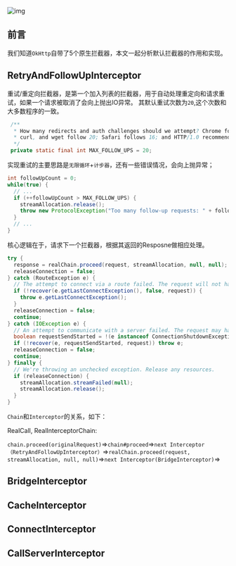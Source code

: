 ![img](http://7u2jir.com1.z0.glb.clouddn.com/img/2018-01-02-01.png)

## 前言

我们知道`OkHttp`自带了5个原生拦截器，本文一起分析默认拦截器的作用和实现。

## RetryAndFollowUpInterceptor

重试/重定向拦截器，是第一个加入列表的拦截器，用于自动处理重定向和请求重试，如果一个请求被取消了会向上抛出IO异常。
其默认重试次数为`20`,这个次数和大多数程序的一致。

```java
 /**
  * How many redirects and auth challenges should we attempt? Chrome follows 21 redirects; Firefox,
  * curl, and wget follow 20; Safari follows 16; and HTTP/1.0 recommends 5.
  */
 private static final int MAX_FOLLOW_UPS = 20;
```

实现重试的主要思路是`无限循环`+`计步器`，还有一些错误情况，会向上抛异常；

```java
int followUpCount = 0;
while(true) {
  // ...
  if (++followUpCount > MAX_FOLLOW_UPS) {
    streamAllocation.release();
    throw new ProtocolException("Too many follow-up requests: " + followUpCount);
  }
  // ...
}
```

核心逻辑在于，请求下一个拦截器，根据其返回的Resposne做相应处理。

```java
try {
  response = realChain.proceed(request, streamAllocation, null, null);
  releaseConnection = false;
} catch (RouteException e) {
  // The attempt to connect via a route failed. The request will not have been sent.
  if (!recover(e.getLastConnectException(), false, request)) {
    throw e.getLastConnectException();
  }
  releaseConnection = false;
  continue;
} catch (IOException e) {
  // An attempt to communicate with a server failed. The request may have been sent.
  boolean requestSendStarted = !(e instanceof ConnectionShutdownException);
  if (!recover(e, requestSendStarted, request)) throw e;
  releaseConnection = false;
  continue;
} finally {
  // We're throwing an unchecked exception. Release any resources.
  if (releaseConnection) {
    streamAllocation.streamFailed(null);
    streamAllocation.release();
  }
}
```

`Chain`和`Interceptor`的关系，如下：

RealCall, RealInterceptorChain:

`chain.proceed(originalRequest)`=>`chain#proceed`=>`next Interceptor（RetryAndFollowUpInterceptor）`=>`realChain.proceed(request, streamAllocation, null, null)`=>`next Interceptor(BridgeInterceptor)`=>


## BridgeInterceptor

## CacheInterceptor

## ConnectInterceptor

## CallServerInterceptor